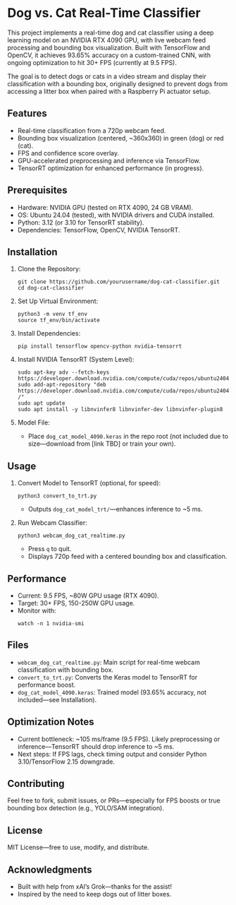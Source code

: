 # Dog vs. Cat Real-Time Classifier

This project implements a real-time dog and cat classifier using a deep learning model on an NVIDIA RTX 4090 GPU, with live webcam feed processing and bounding box visualization. Built with TensorFlow and OpenCV, it achieves 93.65% accuracy on a custom-trained CNN, with ongoing optimization to hit 30+ FPS (currently at 9.5 FPS).

The goal is to detect dogs or cats in a video stream and display their classification with a bounding box, originally designed to prevent dogs from accessing a litter box when paired with a Raspberry Pi actuator setup.

## Features
- Real-time classification from a 720p webcam feed.
- Bounding box visualization (centered, ~360x360) in green (dog) or red (cat).
- FPS and confidence score overlay.
- GPU-accelerated preprocessing and inference via TensorFlow.
- TensorRT optimization for enhanced performance (in progress).

## Prerequisites
- Hardware: NVIDIA GPU (tested on RTX 4090, 24 GB VRAM).
- OS: Ubuntu 24.04 (tested), with NVIDIA drivers and CUDA installed.
- Python: 3.12 (or 3.10 for TensorRT stability).
- Dependencies: TensorFlow, OpenCV, NVIDIA TensorRT.

## Installation
1. Clone the Repository:
   ```
   git clone https://github.com/yourusername/dog-cat-classifier.git
   cd dog-cat-classifier
   ```

2. Set Up Virtual Environment:
   ```
   python3 -m venv tf_env
   source tf_env/bin/activate
   ```

3. Install Dependencies:
   ```
   pip install tensorflow opencv-python nvidia-tensorrt
   ```

4. Install NVIDIA TensorRT (System Level):
   ```
   sudo apt-key adv --fetch-keys https://developer.download.nvidia.com/compute/cuda/repos/ubuntu2404/x86_64/3bf863cc.pub
   sudo add-apt-repository "deb https://developer.download.nvidia.com/compute/cuda/repos/ubuntu2404/x86_64/ /"
   sudo apt update
   sudo apt install -y libnvinfer8 libnvinfer-dev libnvinfer-plugin8
   ```

5. Model File:
   - Place `dog_cat_model_4090.keras` in the repo root (not included due to size—download from [link TBD] or train your own).

## Usage
1. Convert Model to TensorRT (optional, for speed):
   ```
   python3 convert_to_trt.py
   ```
   - Outputs `dog_cat_model_trt/`—enhances inference to ~5 ms.

2. Run Webcam Classifier:
   ```
   python3 webcam_dog_cat_realtime.py
   ```
   - Press `q` to quit.
   - Displays 720p feed with a centered bounding box and classification.

## Performance
- Current: 9.5 FPS, ~80W GPU usage (RTX 4090).
- Target: 30+ FPS, 150-250W GPU usage.
- Monitor with:
  ```
  watch -n 1 nvidia-smi
  ```

## Files
- `webcam_dog_cat_realtime.py`: Main script for real-time webcam classification with bounding box.
- `convert_to_trt.py`: Converts the Keras model to TensorRT for performance boost.
- `dog_cat_model_4090.keras`: Trained model (93.65% accuracy, not included—see Installation).

## Optimization Notes
- Current bottleneck: ~105 ms/frame (9.5 FPS). Likely preprocessing or inference—TensorRT should drop inference to ~5 ms.
- Next steps: If FPS lags, check timing output and consider Python 3.10/TensorFlow 2.15 downgrade.

## Contributing
Feel free to fork, submit issues, or PRs—especially for FPS boosts or true bounding box detection (e.g., YOLO/SAM integration).

## License
MIT License—free to use, modify, and distribute.

## Acknowledgments
- Built with help from xAI’s Grok—thanks for the assist!
- Inspired by the need to keep dogs out of litter boxes.
